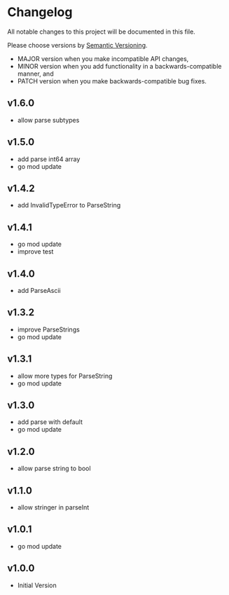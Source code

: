# Changelog

All notable changes to this project will be documented in this file.

Please choose versions by [Semantic Versioning](http://semver.org/).

* MAJOR version when you make incompatible API changes,
* MINOR version when you add functionality in a backwards-compatible manner, and
* PATCH version when you make backwards-compatible bug fixes.

## v1.6.0

- allow parse subtypes 

## v1.5.0

- add parse int64 array
- go mod update

## v1.4.2

- add InvalidTypeError to ParseString

## v1.4.1

- go mod update
- improve test

## v1.4.0

- add ParseAscii

## v1.3.2

- improve ParseStrings
- go mod update

## v1.3.1

- allow more types for ParseString
- go mod update

## v1.3.0

- add parse with default
- go mod update

## v1.2.0

- allow parse string to bool

## v1.1.0

- allow stringer in parseInt

## v1.0.1

- go mod update

## v1.0.0

- Initial Version
